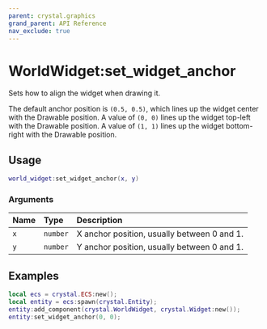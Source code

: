 ```yaml
---
parent: crystal.graphics
grand_parent: API Reference
nav_exclude: true
---
```


# WorldWidget:set_widget_anchor

Sets how to align the widget when drawing it.

The default anchor position is `(0.5, 0.5)`, which lines up the widget center with the Drawable position. A value of `(0, 0)` lines up the widget top-left with the Drawable position. A value of `(1, 1)` lines up the widget bottom-right with the Drawable position.

## Usage

```lua
world_widget:set_widget_anchor(x, y)
```

### Arguments

| Name | Type     | Description                                 |
| :--- | :------- | :------------------------------------------ |
| `x`  | `number` | X anchor position, usually between 0 and 1. |
| `y`  | `number` | Y anchor position, usually between 0 and 1. |

## Examples

```lua
local ecs = crystal.ECS:new();
local entity = ecs:spawn(crystal.Entity);
entity:add_component(crystal.WorldWidget, crystal.Widget:new());
entity:set_widget_anchor(0, 0);
```
